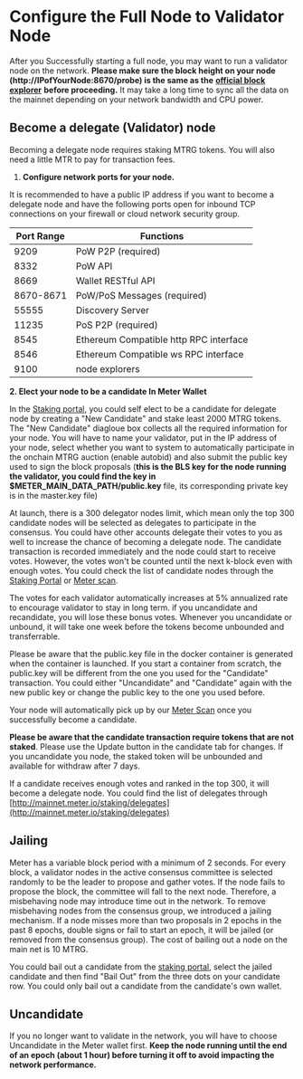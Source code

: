 # Configure the Full Node to Validator Node

After you Successfully starting a full node, you may want to run a validator node on the network.  **Please make sure the block height on your node (http://IPofYourNode:8670/probe) is the same as the** [**official block explorer**](https://scan.meter.io) **before proceeding.**  It may take a long time to sync all the data on the mainnet depending on your network bandwidth and CPU power.

## Become a delegate (Validator) node

Becoming a delegate node requires staking MTRG tokens. You will also need a little MTR to pay for transaction fees.

1. **Configure network ports for your node.**&#x20;

It is recommended to have a public IP address if you want to become a delegate node and have the following ports open for inbound TCP connections on your firewall or cloud network security group.

| Port Range | Functions                              |
| ---------- | -------------------------------------- |
| 9209       | PoW P2P (required)                     |
| 8332       | PoW API                                |
| 8669       | Wallet RESTful API                     |
| 8670-8671  | PoW/PoS Messages (required)            |
| 55555      | Discovery Server                       |
| 11235      | PoS P2P (required)                     |
| 8545       | Ethereum Compatible http RPC interface |
| 8546       | Ethereum Compatible ws RPC interface   |
| 9100       | node explorers                         |

&#x20; **2. Elect your node to be a candidate In Meter Wallet**

In the [Staking portal](https://staking.meter.io), you could self elect to be a candidate for delegate node by creating a "New Candidate" and stake least 2000 MTRG tokens.  The "New Candidate" diagloue box collects all the required information for your node. You will have to name your validator, put in the IP address of your node, select whether you want to system to automatically participate in the onchain MTRG auction (enable autobid) and also submit the public key used to sign the block proposals (**this is the BLS key for the node running the validator, you could find the key in $METER\_MAIN\_DATA\_PATH/public.key** file, its corresponding private key is in the master.key file)&#x20;

At launch, there is a 300 delegator nodes limit, which mean only the top 300 candidate nodes will be selected as delegates to participate in the consensus.  You could have other accounts delegate their votes to you as well to increase the chance of becoming a delegate node. The candidate transaction is recorded immediately and the node could start to receive votes. However, the votes won't be counted until the next k-block even with enough votes. You could check the list of candidate nodes through the [Staking Portal](https://staking.meter.io) or [Meter scan](https://scan.meter.io).

The votes for each validator automatically increases at 5% annualized rate to encourage validator to stay in long term. if you uncandidate and recandidate, you will lose these bonus votes. Whenever you uncandidate or unbound, it will take one week before the tokens become unbounded and transferrable.

Please be aware that the public.key file in the docker container is generated when the container is launched. If you start a container from scratch, the public.key will be different from the one you used for the "Candidate" transaction. You could either "Uncandidate" and "Candidate" again with the new public key or change the public key to the one you used before.

Your node will automatically pick up by our [Meter Scan](https://scan.meter.io) once you successfully become a candidate.

**Please be aware that the candidate transaction require tokens that are not staked**. Please use the Update button in the candidate tab for changes.  If you uncandidate you node, the staked token will be unbounded and available for withdraw after 7 days.

If a candidate receives enough votes and ranked in the top 300, it will become a delegate node. You could find the list of delegates through [http://mainnet.meter.io/staking/delegates](http://mainnet.meter.io/staking/delegates)

## Jailing

Meter has a variable block period with a minimum of 2 seconds.  For every block, a validator nodes in the active consensus committee is selected randomly to be the leader to propose and gather votes.  If the node fails to propose the block, the committee will fall to the next node.  Therefore, a misbehaving node may introduce time out in the network.  To remove misbehaving nodes from the consensus group, we introduced a jailing mechanism.  If a node misses more than two proposals in 2 epochs in the past 8 epochs, double signs or fail to start an epoch, it will be jailed (or removed from the consensus group).  The cost of bailing out a node on the main net is 10 MTRG. &#x20;

You could bail out a candidate from the [staking portal](https://staking.meter.io), select the jailed candidate and then find "Bail Out" from the three dots on your candidate row.  You could only bail out a candidate from the candidate's own wallet.

## Uncandidate

If you no longer want to validate in the network, you will have to choose Uncandidate in the Meter wallet first.  **Keep the node running until the end of an epoch (about 1 hour) before turning it off to avoid impacting the network performance.**
